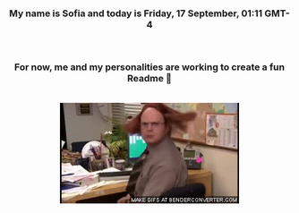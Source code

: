


<div align="center">
<h3 >My name is Sofia and today is Friday, 17 September, 01:11 GMT-4</h3><br>
<h3 >For now, me and my personalities are working to create a fun Readme 👋
</h3><br>
<img src='img/dwight.gif' alt='working...'/>
</div>
